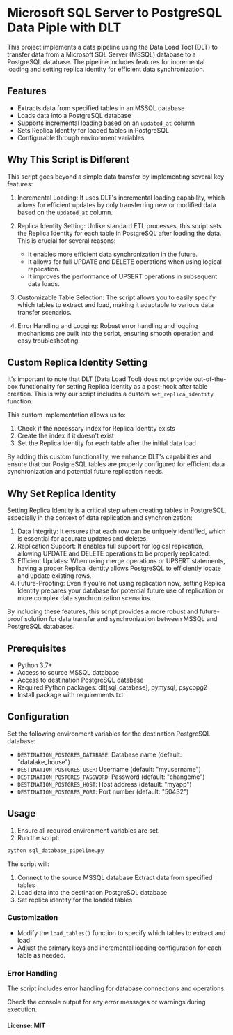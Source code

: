 # Microsoft SQL Server to PostgreSQL Data Piple with DLT

This project implements a data pipeline using the Data Load Tool (DLT) to
transfer data from a Microsoft SQL Server (MSSQL) database to a PostgreSQL
database. The pipeline includes features for incremental loading and setting
replica identity for efficient data synchronization.

## Features

- Extracts data from specified tables in an MSSQL database
- Loads data into a PostgreSQL database
- Supports incremental loading based on an `updated_at` column
- Sets Replica Identity for loaded tables in PostgreSQL
- Configurable through environment variables

## Why This Script is Different

This script goes beyond a simple data transfer by implementing several key
features:

1. Incremental Loading: It uses DLT's incremental loading capability, which
   allows for efficient updates by only transferring new or modified data based
   on the `updated_at` column.
2. Replica Identity Setting: Unlike standard ETL processes, this script sets the
   Replica Identity for each table in PostgreSQL after loading the data. This is
   crucial for several reasons:

   - It enables more efficient data synchronization in the future.
   - It allows for full UPDATE and DELETE operations when using logical
     replication.
   - It improves the performance of UPSERT operations in subsequent data loads.

3. Customizable Table Selection: The script allows you to easily specify which
   tables to extract and load, making it adaptable to various data transfer
   scenarios.
4. Error Handling and Logging: Robust error handling and logging mechanisms are
   built into the script, ensuring smooth operation and easy troubleshooting.

## Custom Replica Identity Setting

It's important to note that DLT (Data Load Tool) does not provide out-of-the-box
functionality for setting Replica Identity as a post-hook after table creation.
This is why our script includes a custom `set_replica_identity` function.

This custom implementation allows us to:

1. Check if the necessary index for Replica Identity exists
2. Create the index if it doesn't exist
3. Set the Replica Identity for each table after the initial data load

By adding this custom functionality, we enhance DLT's capabilities and ensure
that our PostgreSQL tables are properly configured for efficient data
synchronization and potential future replication needs.

## Why Set Replica Identity

Setting Replica Identity is a critical step when creating tables in PostgreSQL,
especially in the context of data replication and synchronization:

1. Data Integrity: It ensures that each row can be uniquely identified, which is
   essential for accurate updates and deletes.
2. Replication Support: It enables full support for logical replication,
   allowing UPDATE and DELETE operations to be properly replicated.
3. Efficient Updates: When using merge operations or UPSERT statements, having a
   proper Replica Identity allows PostgreSQL to efficiently locate and update
   existing rows.
4. Future-Proofing: Even if you're not using replication now, setting Replica
   Identity prepares your database for potential future use of replication or
   more complex data synchronization scenarios.

By including these features, this script provides a more robust and future-proof
solution for data transfer and synchronization between MSSQL and PostgreSQL
databases.

## Prerequisites

- Python 3.7+
- Access to source MSSQL database
- Access to destination PostgreSQL database
- Required Python packages: dlt[sql_database], pymysql, psycopg2
- Install package with requirements.txt

## Configuration

Set the following environment variables for the destination PostgreSQL database:

- `DESTINATION_POSTGRES_DATABASE`: Database name (default: "datalake_house")
- `DESTINATION_POSTGRES_USER`: Username (default: "myusername")
- `DESTINATION_POSTGRES_PASSWORD`: Password (default: "changeme")
- `DESTINATION_POSTGRES_HOST`: Host address (default: "myapp")
- `DESTINATION_POSTGRES_PORT`: Port number (default: "50432")

## Usage

1. Ensure all required environment variables are set.
2. Run the script:

```bash
python sql_database_pipeline.py
```

The script will:

1. Connect to the source MSSQL database Extract data from specified tables
2. Load data into the destination PostgreSQL database
3. Set replica identity for the loaded tables

### Customization

- Modify the `load_tables()` function to specify which tables to extract and
  load.
- Adjust the primary keys and incremental loading configuration for each table
  as needed.

### Error Handling

The script includes error handling for database connections and operations.

Check the console output for any error messages or warnings during execution.

#### License: MIT
